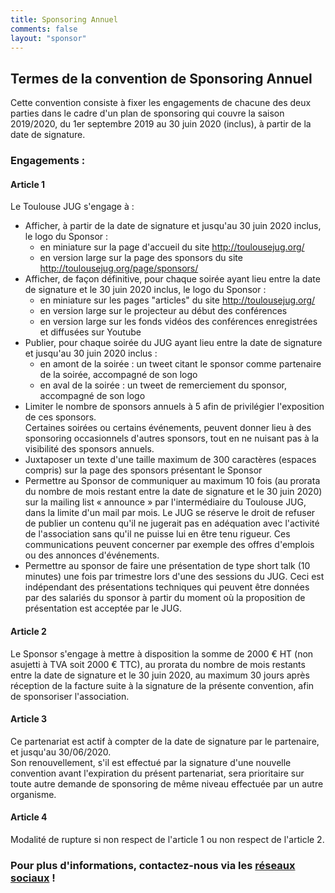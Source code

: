 ```yaml
---
title: Sponsoring Annuel
comments: false
layout: "sponsor"
---
```


## Termes de la convention de Sponsoring Annuel

Cette convention consiste à fixer les engagements de chacune des deux parties
dans le cadre d'un plan de sponsoring qui couvre la saison 2019/2020, du 1er
septembre 2019 au 30 juin 2020 (inclus), à partir de la date de signature.

### Engagements :

#### Article 1

Le Toulouse JUG s'engage à :

* Afficher, à partir de la date de signature et jusqu'au 30 juin 2020 inclus, le logo du Sponsor :
  * en miniature sur la page d'accueil du site http://toulousejug.org/
  * en version large sur la page des sponsors du site http://toulousejug.org/page/sponsors/
* Afficher, de façon définitive, pour chaque soirée ayant lieu entre la date de signature et le 30 juin 2020 inclus, le logo du Sponsor :
  * en miniature sur les pages "articles" du site http://toulousejug.org/
  * en version large sur le projecteur au début des conférences
  * en version large sur les fonds vidéos des conférences enregistrées et diffusées sur Youtube
* Publier, pour chaque soirée du JUG ayant lieu entre la date de signature et jusqu'au 30 juin 2020 inclus :
  * en amont de la soirée : un tweet citant le sponsor comme partenaire de la soirée, accompagné de son logo
  * en aval de la soirée : un tweet de remerciement du sponsor, accompagné de son logo
* Limiter le nombre de sponsors annuels à 5 afin de privilégier l'exposition de ces
  sponsors.  
  Certaines soirées ou certains événements, peuvent donner lieu à des sponsoring
  occasionnels d'autres sponsors, tout en ne nuisant pas à la visibilité des sponsors annuels.
* Juxtaposer un texte d'une taille maximum de 300 caractères (espaces compris) sur la
  page des sponsors présentant le Sponsor
* Permettre au Sponsor de communiquer au maximum 10 fois (au prorata du nombre de mois restant
  entre la date de signature et le 30 juin 2020) sur la mailing list « announce »
  par l'intermédiaire du Toulouse JUG, dans la limite d'un mail par mois. Le JUG se
  réserve le droit de refuser de publier un contenu qu'il ne jugerait pas en adéquation
  avec l'activité de l'association sans qu'il ne puisse lui en être tenu rigueur. Ces
  communications peuvent concerner par exemple des offres d'emplois ou des annonces
  d'événements.
* Permettre au sponsor de faire une présentation de type short talk (10 minutes) une
  fois par trimestre lors d'une des sessions du JUG. Ceci est indépendant des
  présentations techniques qui peuvent être données par des salariés du sponsor à
  partir du moment où la proposition de présentation est acceptée par le JUG.

#### Article 2

Le Sponsor s'engage à mettre à disposition la somme de 2000 € HT (non asujetti à TVA
soit 2000 € TTC), au prorata du nombre de mois restants entre la date de signature
et le 30 juin 2020, au maximum 30 jours après réception de la facture suite à la signature
de la présente convention, afin de sponsoriser l'association.

#### Article 3

Ce partenariat est actif à compter de la date de signature par le partenaire, et
jusqu'au 30/06/2020.  
Son renouvellement, s'il est effectué par la signature d'une nouvelle convention avant
l'expiration du présent partenariat, sera prioritaire sur toute autre demande de
sponsoring de même niveau effectuée par un autre organisme.

#### Article 4

Modalité de rupture si non respect de l'article 1 ou non respect de l'article 2.

### Pour plus d'informations, contactez-nous via les [réseaux sociaux](https://twitter.com/messages/212167328-4893023609) !